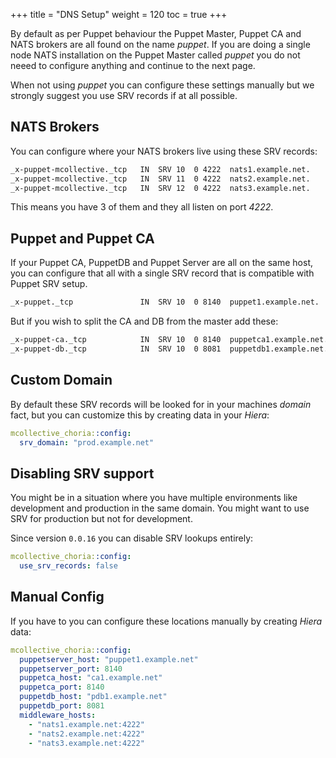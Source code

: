 +++
title = "DNS Setup"
weight = 120
toc = true
+++

By default as per Puppet behaviour the Puppet Master, Puppet CA and NATS brokers are all found on the name _puppet_.  If you are doing a single node NATS installation on the Puppet Master called _puppet_ you do not neeed to configure anything and continue to the next page.

When not using _puppet_ you can configure these settings manually but we strongly suggest you use SRV records if at all possible.

## NATS Brokers

You can configure where your NATS brokers live using these SRV records:

```bash
_x-puppet-mcollective._tcp   IN  SRV 10  0 4222  nats1.example.net.
_x-puppet-mcollective._tcp   IN  SRV 11  0 4222  nats2.example.net.
_x-puppet-mcollective._tcp   IN  SRV 12  0 4222  nats3.example.net.
```

This means you have 3 of them and they all listen on port _4222_.

## Puppet and Puppet CA

If your Puppet CA, PuppetDB and Puppet Server are all on the same host, you can configure that all with a single SRV record that is compatible with Puppet SRV setup.

```bash
_x-puppet._tcp               IN  SRV 10  0 8140  puppet1.example.net.
```

But if you wish to split the CA and DB from the master add these:

```bash
_x-puppet-ca._tcp            IN  SRV 10  0 8140  puppetca1.example.net.
_x-puppet-db._tcp            IN  SRV 10  0 8081  puppetdb1.example.net.
```

## Custom Domain

By default these SRV records will be looked for in your machines _domain_ fact, but you can customize this by creating data in your _Hiera_:

```yaml
mcollective_choria::config:
  srv_domain: "prod.example.net"
```

## Disabling SRV support

You might be in a situation where you have multiple environments like development and production in the same domain.  You might want to use SRV for production but not for development.

Since version `0.0.16` you can disable SRV lookups entirely:

```yaml
mcollective_choria::config:
  use_srv_records: false
```

## Manual Config

If you have to you can configure these locations manually by creating _Hiera_ data:

```yaml
mcollective_choria::config:
  puppetserver_host: "puppet1.example.net"
  puppetserver_port: 8140
  puppetca_host: "ca1.example.net"
  puppetca_port: 8140
  puppetdb_host: "pdb1.example.net"
  puppetdb_port: 8081
  middleware_hosts:
    - "nats1.example.net:4222"
    - "nats2.example.net:4222"
    - "nats3.example.net:4222"
```
